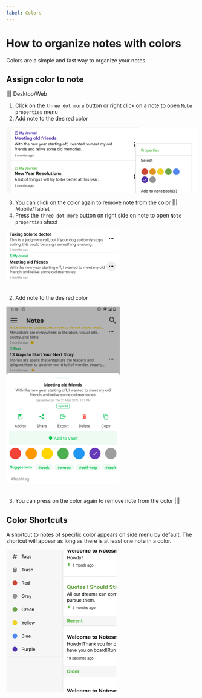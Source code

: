 ```yaml
---
label: Colors
---
```

# How to organize notes with colors

Colors are a simple and fast way to organize your notes.

## Assign color to note

||| Desktop/Web
1. Click on the `three dot more` button or right click on a note to open `Note properties` menu
2. Add note to the desired color

![](../static/color_note_desktop.png)

3. You can click on the color again to remove note from the color
||| Mobile/Tablet
1. Press the `three-dot more` button on right side on note to open `Note properties` sheet

<img style="width:300px;margin-bottom:15px" src="../static/color_note_step_1.jpg" alt="Click on the more button on right side of note."/>

2. Add note to the desired color

<img style="width:300px;margin-bottom:15px" src="../static/color_note_step_2.jpg" alt="Select the desired color from the Bottom Sheet Menu."/>

3. You can press on the color again to remove note from the color
   |||

## Color Shortcuts

A shortcut to notes of specific color appears on side menu by default. The shortcut will appear as long as there is at least one note in a color.

![](../static/color_pinned_side_desktop.png)
